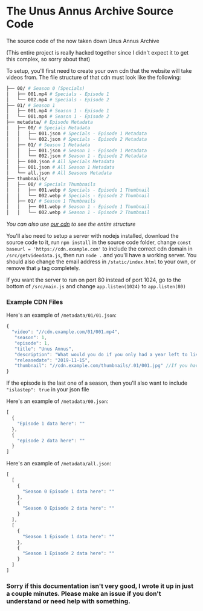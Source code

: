 # The Unus Annus Archive Source Code
The source code of the now taken down Unus Annus Archive

(This entire project is really hacked together since I didn't expect it to get this complex, so sorry about that)

To setup, you'll first need to create your own cdn that the website will take videos from. The file structure of that cdn must look like the following:

```bash
├── 00/ # Season 0 (Specials)
│   ├── 001.mp4 # Specials - Episode 1
│   └── 002.mp4 # Specials - Episode 2
├── 01/ # Season 1
│   ├── 001.mp4 # Season 1 - Episode 1
│   └── 001.mp4 # Season 1 - Episode 2
├── metadata/ # Episode Metadata
│   ├── 00/ # Specials Metadata
│   │   ├── 001.json # Specials - Episode 1 Metadata
│   │   └── 002.json # Specials - Episode 2 Metadata
│   ├── 01/ # Season 1 Metadata
│   │   ├── 001.json # Season 1 - Episode 1 Metadata
│   │   └── 002.json # Season 1 - Episode 2 Metadata
│   ├── 000.json # All Specials Metadata
│   ├── 001.json # All Season 1 Metadata
│   └── all.json # All Seasons Metadata
├── thumbnails/
│   ├── 00/ # Specials Thumbnails
│   │   ├── 001.webp # Specials - Episode 1 Thumbnail
│   │   └── 002.webp # Specials - Episode 2 Thumbnail
│   ├── 01/ # Season 1 Thumbnails
│   │   ├── 001.webp # Season 1 - Episode 1 Thumbnail
│   │   └── 002.webp # Season 1 - Episode 2 Thumbnail
```

*You can also use [our cdn](https://cdn.unusannusarchive.tk) to see the entire structure*

You'll also need to setup a server with nodejs installed, download the source code to it, run `npm install` in the source code folder, change `const baseurl = 'https://cdn.example.com'` to include the correct cdn domain in `/src/getvideodata.js`, then run `node .` and you'll have a working server. You should also change the email address in `/static/index.html` to your own, or remove that `p` tag completely.

If you want the server to run on port 80 instead of port 1024, go to the bottom of `/src/main.js` and change `app.listen(1024)` to `app.listen(80)`

### Example CDN Files
Here's an example of `/metadata/01/01.json`:

```js
{
  "video": "//cdn.example.com/01/001.mp4",
   "season": 1,
   "episode": 1,
   "title": "Unus Annus",
   "description": "What would you do if you only had a year left to live? Would you squander the time you were given? Or would you make every second count?\r\n\r\nWelcome to Unus Annus. Today marks the beginning of our year-long journey where the only certainty is the end. In exactly 365 days this channel will be deleted along with all of the daily uploads accumulated since then. Nothing will be saved. Nothing will be reuploaded.\r\n\r\nThis is your one chance to join us at the onset of our adventure. To be there from the beginning. To make every second count. Subscribe now and relish what little time we have left or have the choice made for you as we disappear from existence forever. But remember... everything has an end. Even you. \r\n\r\nMemento mori.\r\n\r\nUnus annus.",
   "releasedate": "2019-11-15",
   "thumbnail": "//cdn.example.com/thumbnails/.01/001.jpg" //If you have a webp version of the thumbnail, change .jpg to .webp and it will automatically be converted back to jpg if the browser doesn't support webp
}
```
If the episode is the last one of a season, then you'll also want to include `"islastep": true` in your json file

Here's an example of `/metadata/00.json`:
```js
[
  {
    "Episode 1 data here": ""
  },
  {
    "episode 2 data here": ""
  }
]
```

Here's an example of `/metadata/all.json`:
```js
[
  [
    {
      "Season 0 Episode 1 data here": ""
    },
    {
      "Season 0 Episode 2 data here": ""
    }
  ],
  [
    {
      "Season 1 Episode 1 data here": ""
    },
    {
      "Season 1 Episode 2 data here": ""
    }
  ]
]
```


### Sorry if this documentation isn't very good, I wrote it up in just a couple minutes. Please make an issue if you don't understand or need help with something.
